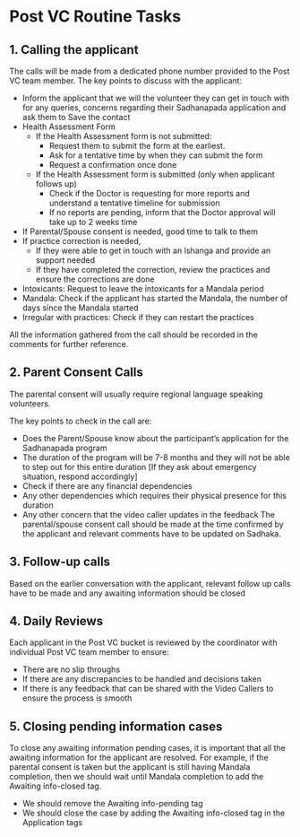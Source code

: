 # Post VC Routine Tasks

## 1. Calling the applicant

The calls will be made from a dedicated phone number provided to the Post VC team member. The key points to discuss with the applicant:
* Inform the applicant that we will the volunteer they can get in touch with for any queries, concerns regarding their Sadhanapada application and ask them to Save the contact
* Health Assessment Form
    * If the Health Assessment form is not submitted:
        * Request them to submit the form at the earliest.
        * Ask for a tentative time by when they can submit the form
        * Request a confirmation once done
    * If the Health Assessment form is submitted (only when applicant follows up)
        * Check if the Doctor is requesting for more reports and understand a tentative timeline for submission
        * If no reports are pending, inform that the Doctor approval will take up to 2 weeks time
* If Parental/Spouse consent is needed, good time to talk to them
* If practice correction is needed,
    * If they were able to get in touch with an Ishanga and provide an support needed
    * If they have completed the correction, review the practices and ensure the corrections are done
* Intoxicants: Request to leave the intoxicants for a Mandala period
* Mandala: Check if the applicant has started the Mandala, the number of days since the Mandala started
* Irregular with practices: Check if they can restart the practices

All the information gathered from the call should be recorded in the comments for further reference.

## 2. Parent Consent Calls

The parental consent will usually require regional language speaking volunteers.

The key points to check in the call are:
* Does the Parent/Spouse know about the participant’s application for the  Sadhanapada program
* The duration of the program will be 7-8 months and they will not be able to step out for this entire duration [If they ask about emergency situation, respond accordingly]
* Check if there are any financial dependencies
* Any other dependencies which requires their physical presence for this duration
* Any other concern that the video caller updates in the feedback
The parental/spouse consent call should be made at the time confirmed by the applicant and relevant comments have to be updated on Sadhaka.

## 3. Follow-up calls

Based on the earlier conversation with the applicant, relevant follow up calls have to be made and any awaiting information should be closed

## 4. Daily Reviews

Each applicant in the Post VC bucket is reviewed by the coordinator with individual Post VC team member to ensure:
* There are no slip throughs
* If there are any discrepancies to be handled and decisions taken
* If there is any feedback that can be shared with the Video Callers to ensure the process is smooth

## 5. Closing pending information cases

To close any awaiting information pending cases, it is important that all the awaiting information for the applicant are resolved. For example, if the parental consent is taken but the applicant is still having Mandala completion, then we should wait until Mandala completion to add the Awaiting info-closed tag.

* We should remove the Awaiting info-pending tag
* We should close the case by adding the Awaiting info-closed tag in the Application tags

